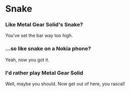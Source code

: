 # Snake

### Like Metal Gear Solid's Snake?

You've set the bar way too high.

### ...so like snake on a Nokia phone?

Yeah, now you got it.

### I'd rather play Metal Gear Solid

Well, maybe you should. Now get out of here, you rascal!
